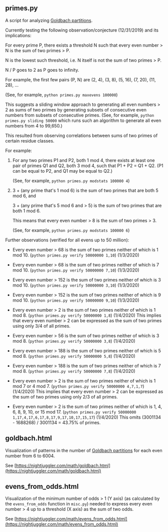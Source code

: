 ## primes.py

A script for analyzing [Goldbach partitions](https://en.wikipedia.org/wiki/Goldbach's_conjecture).

Currently testing the following observation/conjecture (12/31/2019) and its implications:

For every prime P, there exists a threshold N such that every even number > N is the sum of two primes > P.

N is the lowest such threshold, i.e. N itself is not the sum of two primes > P.

N / P goes to 2 as P goes to infinity.

For example, the first few pairs (P, N) are (2, 4), (3, 8), (5, 16), (7, 20), (11, 28), ...

(See, for example, `python primes.py maxevens 100000`)

This suggests a sliding window approach to generating all even numbers > 2 as sums of two primes
by generating subsets of consecutive even numbers from subsets of consecutive primes.
(See, for example, `python primes.py sliding 50000` which runs such an algorithm to generate
all even numbers from 4 to 99,650.)

This resulted from observing correlations between sums of two primes of certain residue classes.

For example:

<ol>
<li>For any two primes P1 and P2, both 1 mod 4, there exists at least one pair of primes Q1 and Q2, both 3 mod 4,
such that P1 + P2 = Q1 + Q2. (P1 can be equal to P2, and Q1 may be equal to Q2.)

(See, for example, `python primes.py modstats 100000 4`)

<li>3 + (any prime that's 1 mod 6) is the sum of two primes that are both 5 mod 6, and

3 + (any prime that's 5 mod 6 and > 5) is the sum of two primes that are both 1 mod 6.

This means that every even number > 8 is the sum of two primes > 3.

(See, for example, `python primes.py modstats 100000 6`)

</ol>

Further observations (verified for all evens up to 50 million):

* Every even number > 68 is the sum of two primes neither of which is 1 mod 10.
  (`python primes.py verify 50000000 1,10`) (1/3/2020)
* Every even number > 68 is the sum of two primes neither of which is 7 mod 10.
  (`python primes.py verify 50000000 7,10`) (1/3/2020)
* Every even number > 152 is the sum of two primes neither of which is 3 mod 10.
  (`python primes.py verify 50000000 3,10`) (1/3/2020)
* Every even number > 152 is the sum of two primes neither of which is 9 mod 10.
  (`python primes.py verify 50000000 9,10`) (1/3/2020)

* Every even number > 2 is the sum of two primes neither of which is 1 mod 8.
  (`python primes.py verify 50000000 1,8`) (1/4/2020)
  This implies that every even number > 2 can be expressed as the sum of two primes
  using only 3/4 of all primes.
* Every even number > 56 is the sum of two primes neither of which is 3 mod 8.
  (`python primes.py verify 50000000 3,8`) (1/4/2020)
* Every even number > 188 is the sum of two primes neither of which is 5 mod 8.
  (`python primes.py verify 50000000 5,8`) (1/4/2020)
* Every even number > 188 is the sum of two primes neither of which is 7 mod 8.
  (`python primes.py verify 50000000 7,8`) (1/4/2020)

* Every even number > 2 is the sum of two primes neither of which is 1 mod 7 or 4 mod 7.
  (`python primes.py verify 50000000 4,7,1,7`) (1/4/2020)
  This implies that every even number > 2 can be expressed as the sum of two primes
  using only 2/3 of all primes.

* Every even number > 2 is the sum of two primes neither of which is 1, 4, 6, 8, 9, 10, or 15 mod 17.
  (`python primes.py verify 50000000 1,17,4,17,6,17,8,17,9,17,10,17,15,17`) (1/4/2020)
  This omits (3001134 - 1688268) / 3001134 = 43.75% of primes.

## goldbach.html

Visualization of patterns in the number of [Goldbach partitions](https://en.wikipedia.org/wiki/Goldbach%27s_comet)
for each even number from 6 to 6004.

See [https://nightjuggler.com/math/goldbach.html](https://nightjuggler.com/math/goldbach.html)

## evens_from_odds.html

Visualization of the minimum number of odds > 1 (Y axis) (as calculated by the
`evens_from_odds` function in `misc.py`) needed to express every even number > 4
up to a threshold (X axis) as the sum of two odds.

See [https://nightjuggler.com/math/evens_from_odds.html](https://nightjuggler.com/math/evens_from_odds.html)

